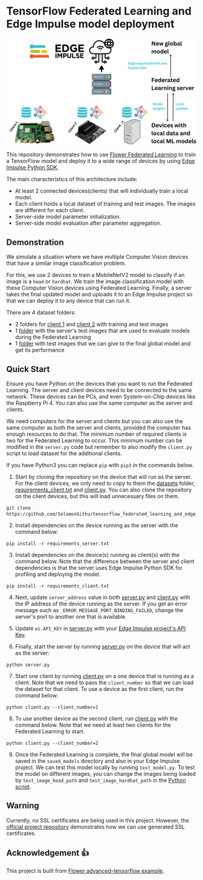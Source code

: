 # TensorFlow Federated Learning and Edge Impulse model deployment

![Cover image](media/cover_image.png)

This repository demonstrates how to use [Flower Federated Learning](https://flower.dev/docs/framework/tutorial-what-is-federated-learning.html) to train a TensorFlow model and deploy it to a wide range of devices by using [Edge Impulse Python SDK](https://docs.edgeimpulse.com/docs/tools/edge-impulse-python-sdk).

The main characteristics of this architecture include:
- At least 2 connected devices(clients) that will individually train a local model.
- Each client holds a local dataset of training and test images. The images are different for each client.
- Server-side model parameter initialization.
- Server-side model evaluation after parameter aggregation.


## Demonstration

We simulate a situation where we have multiple Computer Vision devices that have a similar image classification problem. 

For this, we use 2 devices to train a MobileNetV2 model to classify if an image is a ```head``` or ```hardhat```. We train the image classification model with these Computer Vision devices using Federated Learning. Finally, a server takes the final updated model and uploads it to an Edge Impulse project so that we can deploy it to any device that can run it. 

There are 4 dataset folders:
- 2 folders for [client 1](datasets/dataset_client1/) and [client 2](datasets/dataset_client2/) with training and test images
- 1 [folder](datasets/dataset_server/) with the server's test images that are used to evaluate models during the Federated Learning
- 1 [folder](datasets/dataset_test/) with test images that we can give to the final global model and get its performance

## Quick Start

Ensure you have Python on the devices that you want to run the Federated Learning. The server and client devices need to be connected to the same network. These devices can be PCs, and even System-on-Chip devices like the Raspberry Pi 4. You can also use the same computer as the server and clients.

We need computers for the server and clients but you can also use the same computer as both the server and clients, provided the computer has enough resources to do that. The minimum number of required clients is two for the Federated Learning to occur. This minimum number can be modified in the ```server.py``` code but remember to also modify the ```client.py``` script to load dataset for the additional clients.

If you have Python3 you can replace ```pip``` with ```pip3``` in the commands below.

1) Start by cloning the repository on the device that will run as the server. For the client devices, we only need to copy to them the [datasets](datasets/) folder, [requirements_client.txt](requirements_client.txt) and [client.py](client.py). You can also clone the repository on the client devices, but this will load unnecessary files on them. 

```
git clone https://github.com/SolomonGithu/tensorflow_federated_learning_and_edge_impulse_model_deployment.git
```

2) Install dependencies on the device running as the server with the command below:
```
pip install -r requirements_server.txt
```

3) Install dependencies on the device(s) running as client(s) with the command below. Note that the difference between the server and client dependencies is that the server uses Edge Impulse Python SDK for profiling and deploying the model.
```
pip install -r requirements_client.txt
```

4) Next, update ```server_address``` value in both [server.py](server.py) and [client.py](client.py) with the IP address of the device running as the server. If you get an error message such as ```_ERROR_MESSAGE_PORT_BINDING_FAILED```, change the server's port to another one that is available.

5) Update ```ei.API_KEY``` in [server.py](server.py) with your [Edge Impulse project's API Key](https://edgeimpulse.readme.io/reference/edge-impulse-api#api-key).

6) Finally, start the server by running [server.py](server.py) on the device that will act as the server:
```
python server.py
```

7) Start one client by running [client.py](client.py) on a one device that is running as a client. Note that we need to pass the ```client_number``` so that we can load the dataset for that client. To use a device as the first client, run the command below:
```
python client.py --client_number=1
```

8) To use another device as the second client, run [client.py](client.py) with the command below. Note that we need at least two clients for the Federated Learning to start.
```
python client.py --client_number=2
```

9) Once the Federated Learning is complete, the final global model will be saved in the ```saved_models``` directory and also in your Edge Impulse project. We can test this model locally by running ```test_model.py```. To test the model on different images, you can change the images being loaded by ```test_image_head_path``` and ```test_image_hardhat_path``` in the [Python script](test_model.py).

## Warning

Currently, no SSL certificates are being used in this project. However, the [official project repository](https://github.com/adap/flower/tree/main/examples/advanced-tensorflow) demonstrates how we can use generated SSL certificates. 


## Acknowledgement :+1:

This project is built from [Flower advanced-tensorflow example](https://github.com/adap/flower/tree/main/examples/advanced-tensorflow).
